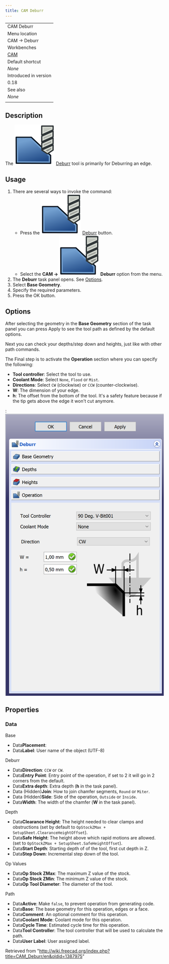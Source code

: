 ```yaml
---
title: CAM Deburr
---
```


|                                       |
| ------------------------------------- |
| CAM Deburr                            |
| Menu location                         |
| CAM → Deburr                          |
| Workbenches                           |
| [CAM](/CAM_Workbench "CAM Workbench") |
| Default shortcut                      |
| _None_                                |
| Introduced in version                 |
| 0.18                                  |
| See also                              |
| _None_                                |
|                                       |

## Description

The ![](/src/assets/images/CAM_Deburr.svg) [Deburr](/CAM_Deburr "CAM Deburr") tool is primarily for Deburring an edge.

## Usage

1. There are several ways to invoke the command:
   - Press the ![](/src/assets/images/CAM_Deburr.svg) [Deburr](/CAM_Deburr "CAM Deburr") button.
   - Select the **CAM → ![](/src/assets/images/CAM_Deburr.svg) Deburr** option from the menu.
2. The **Deburr** task panel opens. See [Options](#Options).
3. Select **Base Geometry**.
4. Specify the required parameters.
5. Press the OK button.

## Options

After selecting the geometry in the **Base Geometry** section of the task panel you can press Apply to see the tool path as defined by the default options.

Next you can check your depths/step down and heights, just like with other path commands.

The Final step is to activate the **Operation** section where you can specify the following:

- **Tool controller**: Select the tool to use.
- **Coolant Mode**: Select `None`, `Flood` or `Mist`.
- **Directions**: Select `CW` (clockwise) or `CCW` (counter-clockwise).
- **W**: The dimension of your edge.
- **h**: The offset from the bottom of the tool. It's a safety feature because if the tip gets above the edge it won't cut anymore.

: ![Deburring interface with the options](/src/assets/images/Path_Deburr_Operations-tab.png)

## Properties

### Data

Base

- Data**Placement**:
- Data**Label**: User name of the object (UTF-8)

Deburr

- Data**Direction**: `CCW` or `CW`.
- Data**Entry Point**: Entry point of the operation, if set to 2 it will go in 2 corners from the default.
- Data**Extra depth**: Extra depth (**h** in the task panel).
- Data (Hidden)**Join**: How to join chamfer segments, `Round` or `Miter`.
- Data (Hidden)**Side**: Side of the operation, `Outside` or `Inside`.
- Data**Width**: The width of the chamfer (**W** in the task panel).

Depth

- Data**Clearance Height**: The height needed to clear clamps and obstructions (set by default to `OpStockZMax + SetupSheet.ClearanceHeightOffset`).
- Data**Safe Height**: The height above which rapid motions are allowed. (set to `OpStockZMax + SetupSheet.SafeHeightOffset`).
- Data**Start Depth**: Starting depth of of the tool, first cut depth in Z.
- Data**Step Down**: Incremental step down of the tool.

Op Values

- Data**Op Stock ZMax**: The maximum Z value of the stock.
- Data**Op Stock ZMin**: The minimum Z value of the stock.
- Data**Op Tool Diameter**: The diameter of the tool.

Path

- Data**Active**: Make `false`, to prevent operation from generating code.
- Data**Base**: The base geometry for this operation, edges or a face.
- Data**Comment**: An optional comment for this operation.
- Data**Coolant Mode**: Coolant mode for this operation.
- Data**Cycle Time**: Estimated cycle time for this operation.
- Data**Tool Controller**: The tool controller that will be used to calculate the path.
- Data**User Label**: User assigned label.

Retrieved from "<http://wiki.freecad.org/index.php?title=CAM_Deburr/en&oldid=1387975>"
